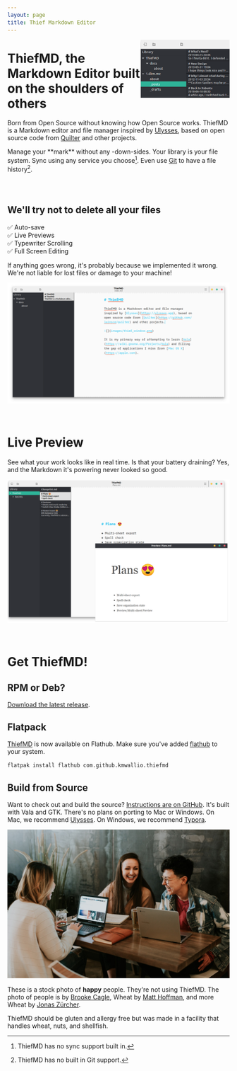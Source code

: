 ```yaml
---
layout: page
title: Thief Markdown Editor
---
```


<img src="images/thief_library.png" style="float: right; width: 40%" />

# ThiefMD, the Markdown Editor built on the shoulders of others

Born from Open Source without knowing how Open Source works. ThiefMD is a Markdown editor and file manager inspired by [Ulysses](https://ulysses.app), based on open source code from [Quilter](https://github.com/lainsce/quilter) and other projects.

Manage your <span class="pun">\*\*mark\*\*</span> without any <span class="ny">\-down\-</span>sides. Your library is your file system. Sync using any service you choose[^no-file-sync]. Even use [Git](https://git-scm.com/) to have a file history[^no-git].

[^no-file-sync]: ThiefMD has no sync support built in.
[^no-git]: ThiefMD has no built in Git support.

<div style="clear:both; width:100%; height: 2em;"></div>

## We'll try not to delete all your files

✅ Auto-save  
✅ Live Previews  
✅ Typewriter Scrolling  
✅ Full Screen Editing

If anything goes wrong, it's probably because we implemented it wrong.  We're not liable for lost files or damage to your machine!

<div style="clear: both; background-image: url(images/matt-hoffman-wheat.jpg); background-size: cover;"><img src="images/thief_window.png" /></div>

<div style="clear:both; width:100%; height: 2em;"></div>

# Live Preview

See what your work looks like in real time. Is that your battery draining? Yes, and the Markdown it's powering never looked so good.

<div style="clear: both; background-image: url(images/jonas-zurcher-wheat.jpg); background-size: cover;"><img src="images/preview.png" /></div>

<div style="clear:both; width:100%; height: 2em;"></div>

# Get ThiefMD!

## RPM or Deb?

[Download the latest release](https://github.com/kmwallio/ThiefMD/releases).

## Flatpack

[ThiefMD](https://flathub.org/apps/details/com.github.kmwallio.thiefmd) is now available on Flathub. Make sure you've added [flathub](https://flatpak.org/setup) to your system.

```bash
flatpak install flathub com.github.kmwallio.thiefmd
```

## Build from Source

Want to check out and build the source? [Instructions are on GitHub](https://github.com/kmwallio/ThiefMD#dependencies). It's built with Vala and GTK. There's no plans on porting to Mac or Windows. On Mac, we recommend [Ulysses](https://ulysses.app). On Windows, we recommend [Typora](https://typora.io).

<img src="images/brooke-cagle-happy-people.jpg" />

These is a stock photo of **happy** people.  They're not using ThiefMD. The photo of people is by [Brooke Cagle](https://unsplash.com/@brookecagle), Wheat by [Matt Hoffman](https://unsplash.com/@__matthoffman__), and more Wheat by [Jonas Zürcher](https://unsplash.com/@tsueri).

ThiefMD should be gluten and allergy free but was made in a facility that handles wheat, nuts, and shellfish.
